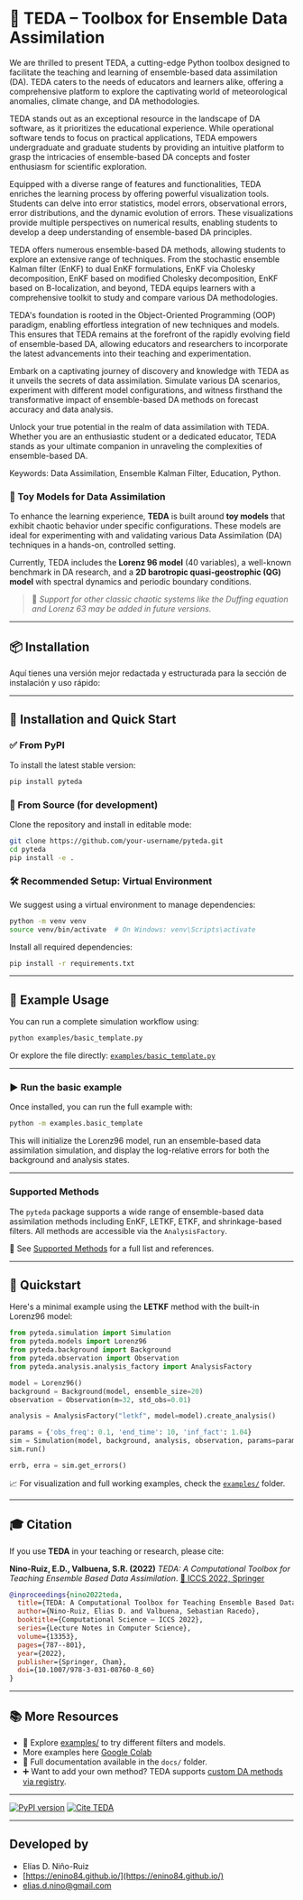 # 🧠 TEDA – Toolbox for Ensemble Data Assimilation

We are thrilled to present TEDA, a cutting-edge Python toolbox designed to facilitate the teaching and learning of ensemble-based data assimilation (DA). TEDA caters to the needs of educators and learners alike, offering a comprehensive platform to explore the captivating world of meteorological anomalies, climate change, and DA methodologies.

TEDA stands out as an exceptional resource in the landscape of DA software, as it prioritizes the educational experience. While operational software tends to focus on practical applications, TEDA empowers undergraduate and graduate students by providing an intuitive platform to grasp the intricacies of ensemble-based DA concepts and foster enthusiasm for scientific exploration.

Equipped with a diverse range of features and functionalities, TEDA enriches the learning process by offering powerful visualization tools. Students can delve into error statistics, model errors, observational errors, error distributions, and the dynamic evolution of errors. These visualizations provide multiple perspectives on numerical results, enabling students to develop a deep understanding of ensemble-based DA principles.

TEDA offers numerous ensemble-based DA methods, allowing students to explore an extensive range of techniques. From the stochastic ensemble Kalman filter (EnKF) to dual EnKF formulations, EnKF via Cholesky decomposition, EnKF based on modified Cholesky decomposition, EnKF based on B-localization, and beyond, TEDA equips learners with a comprehensive toolkit to study and compare various DA methodologies.

TEDA's foundation is rooted in the Object-Oriented Programming (OOP) paradigm, enabling effortless integration of new techniques and models. This ensures that TEDA remains at the forefront of the rapidly evolving field of ensemble-based DA, allowing educators and researchers to incorporate the latest advancements into their teaching and experimentation.

Embark on a captivating journey of discovery and knowledge with TEDA as it unveils the secrets of data assimilation. Simulate various DA scenarios, experiment with different model configurations, and witness firsthand the transformative impact of ensemble-based DA methods on forecast accuracy and data analysis.

Unlock your true potential in the realm of data assimilation with TEDA. Whether you are an enthusiastic student or a dedicated educator, TEDA stands as your ultimate companion in unraveling the complexities of ensemble-based DA.

Keywords: Data Assimilation, Ensemble Kalman Filter, Education, Python.

### 🧪 Toy Models for Data Assimilation

To enhance the learning experience, **TEDA** is built around **toy models** that exhibit chaotic behavior under specific configurations. These models are ideal for experimenting with and validating various Data Assimilation (DA) techniques in a hands-on, controlled setting.

Currently, TEDA includes the **Lorenz 96 model** (40 variables), a well-known benchmark in DA research, and a **2D barotropic quasi-geostrophic (QG) model** with spectral dynamics and periodic boundary conditions.

> 📌 *Support for other classic chaotic systems like the Duffing equation and Lorenz 63 may be added in future versions.*

---

## 📦 Installation

Aquí tienes una versión mejor redactada y estructurada para la sección de instalación y uso rápido:

---

## 🚀 Installation and Quick Start

### ✅ From PyPI

To install the latest stable version:

```bash
pip install pyteda
```

### 🧪 From Source (for development)

Clone the repository and install in editable mode:

```bash
git clone https://github.com/your-username/pyteda.git
cd pyteda
pip install -e .
```

### 🛠️ Recommended Setup: Virtual Environment

We suggest using a virtual environment to manage dependencies:

```bash
python -m venv venv
source venv/bin/activate  # On Windows: venv\Scripts\activate
```

Install all required dependencies:

```bash
pip install -r requirements.txt
```

---

## 📁 Example Usage

You can run a complete simulation workflow using:

```bash
python examples/basic_template.py
```

Or explore the file directly: [`examples/basic_template.py`](examples/basic_template.py)

---

### ▶️ Run the basic example

Once installed, you can run the full example with:

```bash
python -m examples.basic_template
```

This will initialize the Lorenz96 model, run an ensemble-based data assimilation simulation, and display the log-relative errors for both the background and analysis states.

---

### Supported Methods

The `pyteda` package supports a wide range of ensemble-based data assimilation methods including EnKF, LETKF, ETKF, and shrinkage-based filters. All methods are accessible via the `AnalysisFactory`.

📄 See [Supported Methods](docs/index.md) for a full list and references.

---

## 🚀 Quickstart

Here's a minimal example using the **LETKF** method with the built-in Lorenz96 model:

```python
from pyteda.simulation import Simulation
from pyteda.models import Lorenz96
from pyteda.background import Background
from pyteda.observation import Observation
from pyteda.analysis.analysis_factory import AnalysisFactory

model = Lorenz96()
background = Background(model, ensemble_size=20)
observation = Observation(m=32, std_obs=0.01)

analysis = AnalysisFactory("letkf", model=model).create_analysis()

params = {'obs_freq': 0.1, 'end_time': 10, 'inf_fact': 1.04}
sim = Simulation(model, background, analysis, observation, params=params)
sim.run()

errb, erra = sim.get_errors()
```

📈 For visualization and full working examples, check the [`examples/`](https://github.com/enino84/TEDA/tree/main/examples) folder.

---

## 🎓 Citation

If you use **TEDA** in your teaching or research, please cite:

**Nino-Ruiz, E.D., Valbuena, S.R. (2022)**
*TEDA: A Computational Toolbox for Teaching Ensemble Based Data Assimilation*.
[📖 ICCS 2022, Springer](https://doi.org/10.1007/978-3-031-08760-8_60)

```bibtex
@inproceedings{nino2022teda,
  title={TEDA: A Computational Toolbox for Teaching Ensemble Based Data Assimilation},
  author={Nino-Ruiz, Elias D. and Valbuena, Sebastian Racedo},
  booktitle={Computational Science – ICCS 2022},
  series={Lecture Notes in Computer Science},
  volume={13353},
  pages={787--801},
  year={2022},
  publisher={Springer, Cham},
  doi={10.1007/978-3-031-08760-8_60}
}
```

---

## 📚 More Resources

* 🧪 Explore [examples/](https://github.com/enino84/TEDA/tree/main/examples) to try different filters and models.
* More examples here [Google Colab](https://colab.research.google.com/drive/1Ts67iE19KtMuWd0CF8_GGGqE3wRQjC2G?usp=sharing)
* 📖 Full documentation available in the `docs/` folder.
* ➕ Want to add your own method? TEDA supports [custom DA methods via registry](docs/custom_methods.md).

---

[![PyPI version](https://badge.fury.io/py/pyteda.svg)](https://pypi.org/project/pyteda/)
[![Cite TEDA](https://img.shields.io/badge/Cite-TEDA-blue.svg)](https://doi.org/10.1007/978-3-031-08760-8_60)

---

## Developed by

* Elías D. Niño-Ruiz
* [https://enino84.github.io/](https://enino84.github.io/)
* elias.d.nino@gmail.com

